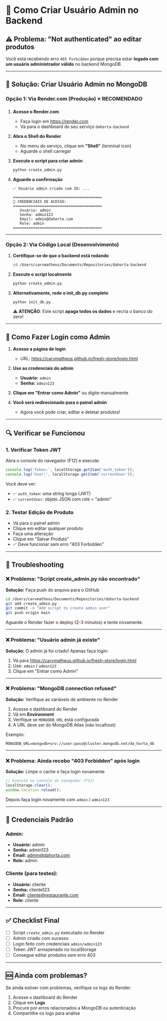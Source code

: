 # 🔐 Como Criar Usuário Admin no Backend

## ⚠️ Problema: "Not authenticated" ao editar produtos

Você está recebendo erro `403 Forbidden` porque precisa estar **logado com um usuário administrador válido** no backend MongoDB.

---

## 🎯 Solução: Criar Usuário Admin no MongoDB

### **Opção 1: Via Render.com (Produção)** ⭐ RECOMENDADO

1. **Acesse o Render.com**
   - Faça login em https://render.com
   - Vá para o dashboard do seu serviço `dahorta-backend`

2. **Abra o Shell do Render**
   - No menu do serviço, clique em **"Shell"** (terminal icon)
   - Aguarde o shell carregar

3. **Execute o script para criar admin**
   ```bash
   python create_admin.py
   ```

4. **Aguarde a confirmação**
   ```
   ✅ Usuário admin criado com ID: ...
   
   ========================================
   👤 CREDENCIAIS DE ACESSO:
   ========================================
      Usuário: admin
      Senha: admin123
      Email: admin@dahorta.com
      Role: admin
   ========================================
   ```

---

### **Opção 2: Via Código Local (Desenvolvimento)**

1. **Certifique-se de que o backend está rodando**
   ```bash
   cd /Users/carvmatheus/Documents/Repositories/dahorta-backend
   ```

2. **Execute o script localmente**
   ```bash
   python create_admin.py
   ```

3. **Alternativamente, rode o init_db.py completo**
   ```bash
   python init_db.py
   ```
   ⚠️ **ATENÇÃO**: Este script **apaga todos os dados** e recria o banco do zero!

---

## 🚀 Como Fazer Login como Admin

1. **Acesse a página de login**
   - URL: https://carvmatheus.github.io/fresh-store/login.html

2. **Use as credenciais do admin**
   - **Usuário:** `admin`
   - **Senha:** `admin123`

3. **Clique em "Entrar como Admin"** ou digite manualmente

4. **Você será redirecionado para o painel admin**
   - Agora você pode criar, editar e deletar produtos!

---

## 🔍 Verificar se Funcionou

### 1. **Verificar Token JWT**

Abra o console do navegador (F12) e execute:

```javascript
console.log('Token:', localStorage.getItem('auth_token'));
console.log('User:', localStorage.getItem('currentUser'));
```

Você deve ver:
- ✅ `auth_token`: uma string longa (JWT)
- ✅ `currentUser`: objeto JSON com role = "admin"

### 2. **Testar Edição de Produto**

- Vá para o painel admin
- Clique em editar qualquer produto
- Faça uma alteração
- Clique em "Salvar Produto"
- ✅ Deve funcionar sem erro "403 Forbidden"

---

## 🐛 Troubleshooting

### ❌ Problema: "Script create_admin.py não encontrado"

**Solução:** Faça push do arquivo para o GitHub

```bash
cd /Users/carvmatheus/Documents/Repositories/dahorta-backend
git add create_admin.py
git commit -m "Add script to create admin user"
git push origin main
```

Aguarde o Render fazer o deploy (2-3 minutos) e tente novamente.

---

### ❌ Problema: "Usuário admin já existe"

**Solução:** O admin já foi criado! Apenas faça login:

1. Vá para https://carvmatheus.github.io/fresh-store/login.html
2. Use: `admin` / `admin123`
3. Clique em "Entrar como Admin"

---

### ❌ Problema: "MongoDB connection refused"

**Solução:** Verifique as variáveis de ambiente no Render

1. Acesse o dashboard do Render
2. Vá em **Environment**
3. Verifique se `MONGODB_URL` está configurada
4. A URL deve ser do MongoDB Atlas (não localhost)

Exemplo:
```
MONGODB_URL=mongodb+srv://user:pass@cluster.mongodb.net/da_horta_db
```

---

### ❌ Problema: Ainda recebo "403 Forbidden" após login

**Solução:** Limpe o cache e faça login novamente

```javascript
// Execute no console do navegador (F12)
localStorage.clear();
window.location.reload();
```

Depois faça login novamente com `admin` / `admin123`

---

## 📝 Credenciais Padrão

### Admin:
- **Usuário:** admin
- **Senha:** admin123
- **Email:** admin@dahorta.com
- **Role:** admin

### Cliente (para testes):
- **Usuário:** cliente
- **Senha:** cliente123
- **Email:** cliente@restaurante.com
- **Role:** cliente

---

## ✅ Checklist Final

- [ ] Script `create_admin.py` executado no Render
- [ ] Admin criado com sucesso
- [ ] Login feito com credenciais `admin/admin123`
- [ ] Token JWT armazenado no localStorage
- [ ] Consegue editar produtos sem erro 403

---

## 🆘 Ainda com problemas?

Se ainda estiver com problemas, verifique os logs do Render:

1. Acesse o dashboard do Render
2. Clique em **Logs**
3. Procure por erros relacionados a MongoDB ou autenticação
4. Compartilhe os logs para análise


